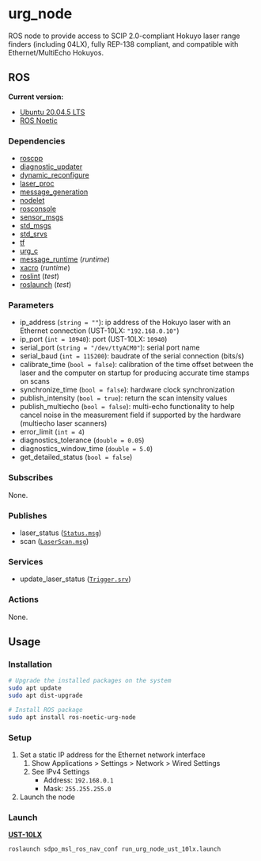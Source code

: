 # urg_node

ROS node to provide access to SCIP 2.0-compliant Hokuyo laser range finders
(including 04LX), fully REP-138 compliant, and compatible with
Ethernet/MultiEcho Hokuyos.

## ROS

**Current version:**

- [Ubuntu 20.04.5 LTS](https://releases.ubuntu.com/focal/)
- [ROS Noetic](https://wiki.ros.org/noetic)

### Dependencies

- [roscpp](https://wiki.ros.org/roscpp)
- [diagnostic_updater](https://wiki.ros.org/diagnostic_updater)
- [dynamic_reconfigure](https://wiki.ros.org/dynamic_reconfigure)
- [laser_proc](https://wiki.ros.org/laser_proc)
- [message_generation](https://wiki.ros.org/message_generation)
- [nodelet](https://wiki.ros.org/nodelet)
- [rosconsole](https://wiki.ros.org/rosconsole)
- [sensor_msgs](https://wiki.ros.org/sensor_msgs)
- [std_msgs](https://wiki.ros.org/std_msgs)
- [std_srvs](https://wiki.ros.org/std_srvs)
- [tf](https://wiki.ros.org/tf)
- [urg_c](https://wiki.ros.org/urg_c)
- [message_runtime](https://wiki.ros.org/message_runtime) (_runtime_)
- [xacro](https://wiki.ros.org/xacro) (_runtime_)
- [roslint](https://wiki.ros.org/roslint) (_test_)
- [roslaunch](https://wiki.ros.org/roslaunch) (_test_)

### Parameters

- ip_address (`string = ""`): ip address of the Hokuyo laser with an Ethernet
  connection (UST-10LX: `"192.168.0.10"`)
- ip_port (`int = 10940`): port (UST-10LX: `10940`)
- serial_port (`string = "/dev/ttyACM0"`): serial port name
- serial_baud (`int = 115200`): baudrate of the serial connection (bits/s)
- calibrate_time (`bool = false`): calibration of the time offset between the
  laser and the computer on startup for producing accurate time stamps on scans
- synchronize_time (`bool = false`): hardware clock synchronization
- publish_intensity (`bool = true`): return the scan intensity values
- publish_multiecho (`bool = false`): multi-echo functionality to help cancel
  noise in the measurement field if supported by the hardware (multiecho laser
  scanners)
- error_limit (`int = 4`)
- diagnostics_tolerance (`double = 0.05`)
- diagnostics_window_time (`double = 5.0`)
- get_detailed_status (`bool = false`)

### Subscribes

None.

### Publishes

- laser_status
  ([`Status.msg`](https://docs.ros.org/en/noetic/api/urg_node/html/msg/Status.html))
- scan
  ([`LaserScan.msg`](https://docs.ros.org/en/noetic/api/sensor_msgs/html/msg/LaserScan.html))

### Services

- update_laser_status
  ([`Trigger.srv`](https://docs.ros.org/en/api/std_srvs/html/srv/Trigger.html))

### Actions

None.

## Usage

### Installation

```sh
# Upgrade the installed packages on the system
sudo apt update
sudo apt dist-upgrade

# Install ROS package
sudo apt install ros-noetic-urg-node
```

### Setup

1. Set a static IP address for the Ethernet network interface
   1. Show Applications > Settings > Network > Wired Settings
   2. See IPv4 Settings
      - Address: `192.168.0.1`
      - Mask: `255.255.255.0`
2. Launch the node

### Launch

**[UST-10LX](https://www.hokuyo-usa.com/products/lidar-obstacle-detection/ust-10lx)**

```sh
roslaunch sdpo_msl_ros_nav_conf run_urg_node_ust_10lx.launch
```
